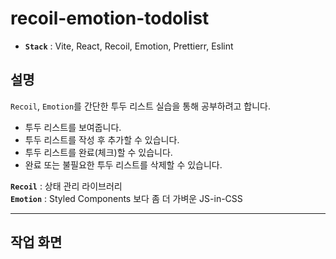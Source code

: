 # recoil-emotion-todolist

- **`Stack`** : Vite, React, Recoil, Emotion, Prettierr, Eslint

## 설명

`Recoil`, `Emotion`를 간단한 투두 리스트 실습을 통해
공부하려고 합니다.

- 투두 리스트를 보여줍니다.
- 투두 리스트를 작성 후 추가할 수 있습니다.
- 투두 리스트를 완료(체크)할 수 있습니다.
- 완료 또는 불필요한 투두 리스트를 삭제할 수 있습니다.<br />

**`Recoil`** : 상태 관리 라이브러리<br />
**`Emotion`** : Styled Components 보다 좀 더 가벼운 JS-in-CSS

---

## 작업 화면
